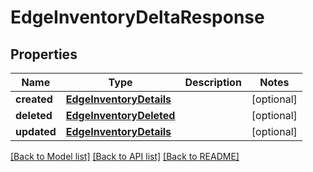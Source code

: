 # EdgeInventoryDeltaResponse

## Properties
Name | Type | Description | Notes
------------ | ------------- | ------------- | -------------
**created** | [**EdgeInventoryDetails**](EdgeInventoryDetails.md) |  | [optional] 
**deleted** | [**EdgeInventoryDeleted**](EdgeInventoryDeleted.md) |  | [optional] 
**updated** | [**EdgeInventoryDetails**](EdgeInventoryDetails.md) |  | [optional] 

[[Back to Model list]](../README.md#documentation-for-models) [[Back to API list]](../README.md#documentation-for-api-endpoints) [[Back to README]](../README.md)

